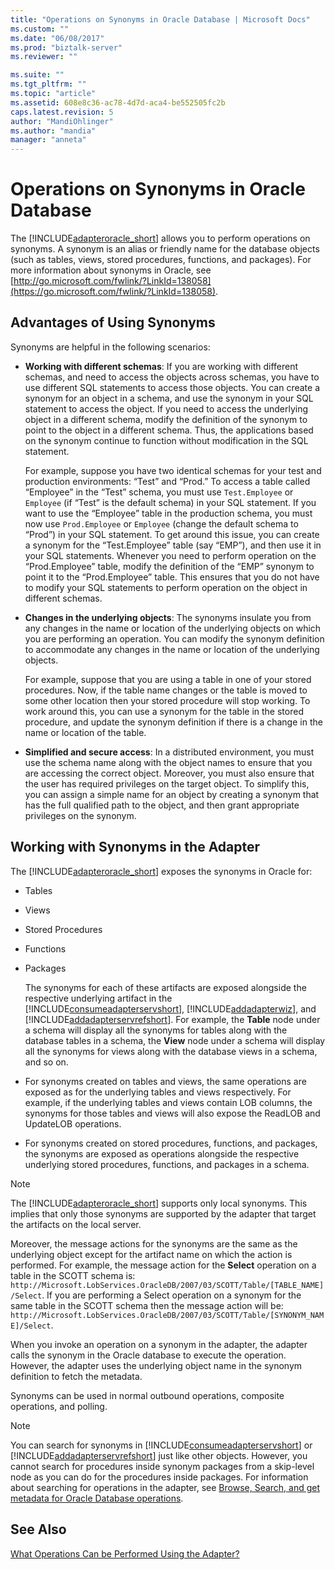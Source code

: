 ```yaml
---
title: "Operations on Synonyms in Oracle Database | Microsoft Docs"
ms.custom: ""
ms.date: "06/08/2017"
ms.prod: "biztalk-server"
ms.reviewer: ""

ms.suite: ""
ms.tgt_pltfrm: ""
ms.topic: "article"
ms.assetid: 608e8c36-ac78-4d7d-aca4-be552505fc2b
caps.latest.revision: 5
author: "MandiOhlinger"
ms.author: "mandia"
manager: "anneta"
---
```

# Operations on Synonyms in Oracle Database
The [!INCLUDE[adapteroracle_short](../../includes/adapteroracle-short-md.md)] allows you to perform operations on synonyms. A synonym is an alias or friendly name for the database objects (such as tables, views, stored procedures, functions, and packages). For more information about synonyms in Oracle, see [http://go.microsoft.com/fwlink/?LinkId=138058](https://go.microsoft.com/fwlink/?LinkId=138058).

## Advantages of Using Synonyms
 Synonyms are helpful in the following scenarios:

-   **Working with different schemas**: If you are working with different schemas, and need to access the objects across schemas, you have to use different SQL statements to access those objects. You can create a synonym for an object in a schema, and use the synonym in your SQL statement to access the object. If you need to access the underlying object in a different schema, modify the definition of the synonym to point to the object in a different schema. Thus, the applications based on the synonym continue to function without modification in the SQL statement.

     For example, suppose you have two identical schemas for your test and production environments: “Test” and “Prod.” To access a table called “Employee” in the “Test” schema, you must use `Test.Employee` or `Employee` (if “Test” is the default schema) in your SQL statement. If you want to use the “Employee” table in the production schema, you must now use `Prod.Employee` or `Employee` (change the default schema to “Prod”) in your SQL statement. To get around this issue, you can create a synonym for the “Test.Employee” table (say “EMP”), and then use it in your SQL statements. Whenever you need to perform operation on the “Prod.Employee” table, modify the definition of the “EMP” synonym to point it to the “Prod.Employee” table. This ensures that you do not have to modify your SQL statements to perform operation on the object in different schemas.

-   **Changes in the underlying objects**: The synonyms insulate you from any changes in the name or location of the underlying objects on which you are performing an operation. You can modify the synonym definition to accommodate any changes in the name or location of the underlying objects.

     For example, suppose that you are using a table in one of your stored procedures. Now, if the table name changes or the table is moved to some other location then your stored procedure will stop working. To work around this, you can use a synonym for the table in the stored procedure, and update the synonym definition if there is a change in the name or location of the table.

-   **Simplified and secure access**: In a distributed environment, you must use the schema name along with the object names to ensure that you are accessing the correct object. Moreover, you must also ensure that the user has required privileges on the target object. To simplify this, you can assign a simple name for an object by creating a synonym that has the full qualified path to the object, and then grant appropriate privileges on the synonym.

## Working with Synonyms in the Adapter
 The [!INCLUDE[adapteroracle_short](../../includes/adapteroracle-short-md.md)] exposes the synonyms in Oracle for:

- Tables

- Views

- Stored Procedures

- Functions

- Packages

  The synonyms for each of these artifacts are exposed alongside the respective underlying artifact in the [!INCLUDE[consumeadapterservshort](../../includes/consumeadapterservshort-md.md)], [!INCLUDE[addadapterwiz](../../includes/addadapterwiz-md.md)], and [!INCLUDE[addadapterservrefshort](../../includes/addadapterservrefshort-md.md)]. For example, the **Table** node under a schema will display all the synonyms for tables along with the database tables in a schema, the **View** node under a schema will display all the synonyms for views along with the database views in a schema, and so on.

- For synonyms created on tables and views, the same operations are exposed as for the underlying tables and views respectively. For example, if the underlying tables and views contain LOB columns, the synonyms for those tables and views will also expose the ReadLOB and UpdateLOB operations.

- For synonyms created on stored procedures, functions, and packages, the synonyms are exposed as operations alongside the respective underlying stored procedures, functions, and packages in a schema.

> [!NOTE]
>  The [!INCLUDE[adapteroracle_short](../../includes/adapteroracle-short-md.md)] supports only local synonyms. This implies that only those synonyms are supported by the adapter that target the artifacts on the local server.

 Moreover, the message actions for the synonyms are the same as the underlying object except for the artifact name on which the action is performed. For example, the message action for the **Select** operation on a table in the SCOTT schema is: `http://Microsoft.LobServices.OracleDB/2007/03/SCOTT/Table/[TABLE_NAME]/Select`. If you are performing a Select operation on a synonym for the same table in the SCOTT schema then the message action will be: `http://Microsoft.LobServices.OracleDB/2007/03/SCOTT/Table/[SYNONYM_NAME]/Select`.

 When you invoke an operation on a synonym in the adapter, the adapter calls the synonym in the Oracle database to execute the operation. However, the adapter uses the underlying object name in the synonym definition to fetch the metadata.

 Synonyms can be used in normal outbound operations, composite operations, and polling.

> [!NOTE]
>  You can search for synonyms in [!INCLUDE[consumeadapterservshort](../../includes/consumeadapterservshort-md.md)] or [!INCLUDE[addadapterservrefshort](../../includes/addadapterservrefshort-md.md)] just like other objects. However, you cannot search for procedures inside synonym packages from a skip-level node as you can do for the procedures inside packages. For information about searching for operations in the adapter, see [Browse, Search, and get metadata for Oracle Database operations](../../adapters-and-accelerators/adapter-oracle-database/browse-search-and-get-metadata-for-oracle-database-operations.md).

## See Also
 [What Operations Can be Performed Using the Adapter?](https://msdn.microsoft.com/library/cc185219(v=bts.10).aspx)